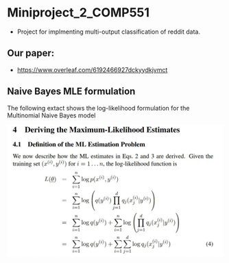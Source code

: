 # Miniproject_2_COMP551
- Project for implmenting multi-output classification of reddit data. 
## Our paper: 
- https://www.overleaf.com/6192466927dckyydkjvmct

## Naive Bayes MLE formulation 
The following extact shows the log-likelihood formulation for the Multinomial Naive Bayes model 

![](figs/MultinomialNB_MLE_formulation.jpg)
